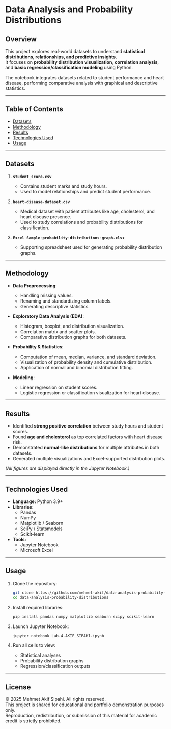 # Data Analysis and Probability Distributions

## Overview

This project explores real-world datasets to understand **statistical distributions, relationships, and predictive insights**.  
It focuses on **probability distribution visualization**, **correlation analysis**, and **basic regression/classification modeling** using Python.

The notebook integrates datasets related to student performance and heart disease, performing comparative analysis with graphical and descriptive statistics.

---

## Table of Contents
- [Datasets](#datasets)
- [Methodology](#methodology)
- [Results](#results)
- [Technologies Used](#technologies-used)
- [Usage](#usage)

---

## Datasets

1. **`student_score.csv`**
   - Contains student marks and study hours.
   - Used to model relationships and predict student performance.

2. **`heart-disease-dataset.csv`**
   - Medical dataset with patient attributes like age, cholesterol, and heart disease presence.
   - Used to study correlations and probability distributions for classification.

3. **`Excel Sample-probability-distributions-graph.xlsx`**
   - Supporting spreadsheet used for generating probability distribution graphs.

---

## Methodology

- **Data Preprocessing**:
  - Handling missing values.
  - Renaming and standardizing column labels.
  - Generating descriptive statistics.

- **Exploratory Data Analysis (EDA)**:
  - Histogram, boxplot, and distribution visualization.
  - Correlation matrix and scatter plots.
  - Comparative distribution graphs for both datasets.

- **Probability & Statistics**:
  - Computation of mean, median, variance, and standard deviation.
  - Visualization of probability density and cumulative distribution.
  - Application of normal and binomial distribution fitting.

- **Modeling**:
  - Linear regression on student scores.
  - Logistic regression or classification visualization for heart disease.

---

## Results

- Identified **strong positive correlation** between study hours and student scores.
- Found **age and cholesterol** as top correlated factors with heart disease risk.
- Demonstrated **normal-like distributions** for multiple attributes in both datasets.
- Generated multiple visualizations and Excel-supported distribution plots.

*(All figures are displayed directly in the Jupyter Notebook.)*

---

## Technologies Used

- **Language:** Python 3.9+  
- **Libraries:**
  - Pandas
  - NumPy
  - Matplotlib / Seaborn
  - SciPy / Statsmodels
  - Scikit-learn
- **Tools:**
  - Jupyter Notebook
  - Microsoft Excel

---

## Usage

1. Clone the repository:
   ```bash
   git clone https://github.com/mehmet-akif/data-analysis-probability-distributions.git
   cd data-analysis-probability-distributions
   ```

2. Install required libraries:
   ```bash
   pip install pandas numpy matplotlib seaborn scipy scikit-learn
   ```

3. Launch Jupyter Notebook:
   ```bash
   jupyter notebook Lab-4-AKIF_SIPAHI.ipynb
   ```

4. Run all cells to view:
   - Statistical analyses  
   - Probability distribution graphs  
   - Regression/classification outputs  


---


## License

© 2025 Mehmet Akif Sipahi. All rights reserved.  
This project is shared for educational and portfolio demonstration purposes only.  
Reproduction, redistribution, or submission of this material for academic credit is strictly prohibited.
